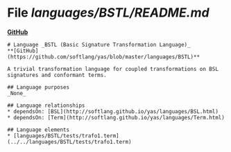# File _languages/BSTL/README.md_
**[GitHub](https://github.com/softlang/yas/blob/master/languages/BSTL/README.md)**
```
# Language _BSTL (Basic Signature Transformation Language)_
**[GitHub](https://github.com/softlang/yas/blob/master/languages/BSTL)**

A trivial transformation language for coupled transformations on BSL signatures and conformant terms.

## Language purposes
_None_

## Language relationships
* dependsOn: [BSL](http://softlang.github.io/yas/languages/BSL.html)
* dependsOn: [Term](http://softlang.github.io/yas/languages/Term.html)

## Language elements
* [languages/BSTL/tests/trafo1.term](../../languages/BSTL/tests/trafo1.term)
```
